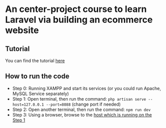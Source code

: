 # An center-project course to learn Laravel via building an ecommerce website

## Tutorial
You can find the tutorial [here](https://www.youtube.com/watch?v=ThcDACW4DkU&list=PLRheCL1cXHruG6bV4tAIF4AhkUMaABf3F&index=1)

## How to run the code
- Step 0: Running XAMPP and start its services (or you could run Apache, MySQL Service separately)
- Step 1: Open terminal, then run the command: `php artisan serve --host=127.0.0.1 --port=8088` (change port if needed)
- Step 2: Open another terminal, then run the command: `npm run dev`
- Step 3: Using a browser, browse to the [host which is running on the Step 1](http://127.0.0.1:8088)
